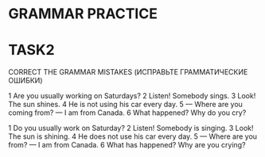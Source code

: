 # GRAMMAR PRACTICE
# TASK2

CORRECT THE GRAMMAR MISTAKES (ИСПРАВЬТЕ ГРАММАТИЧЕСКИЕ ОШИБКИ)

1 Are you usually working on Saturdays?
2 Listen! Somebody sings.
3 Look! The sun shines.
4 He is not using his car every day.
5 — Where are you coming from?
— I am from Canada.
6 What happened? Why do you cry?

1 Do you usually work on Saturday? 
2 Listen! Somebody is singing. 
3 Look! The sun is shining. 
4 He does not use his car every day. 
5 — Where are you from? — I am from Canada. 
6 What has happened? Why are you crying?
